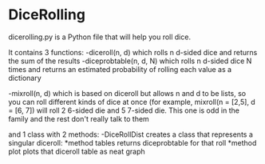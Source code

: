 # DiceRolling

dicerolling.py is a Python file that will help you roll dice.

It contains 3 functions:
  -diceroll(n, d) which rolls n d-sided dice and returns the sum of the results
  -diceprobtable(n, d, N) which rolls n d-sided dice N times and returns an estimated probability of rolling each value as a dictionary
  
  -mixroll(n, d) which is based on diceroll but allows n and d to be lists, so you can roll different kinds of dice at once
  (for example, mixroll(n = [2,5], d = [6, 7]) will roll 2 6-sided die and 5 7-sided die. This one is odd in the family and the rest don't really talk to them
  
 
and 1 class with 2 methods:
-DiceRollDist creates a class that represents a singular diceroll:
  *method tables returns diceprobtable for that roll
  *method plot plots that diceroll table as neat graph
